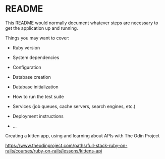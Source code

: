 # README

This README would normally document whatever steps are necessary to get the
application up and running.

Things you may want to cover:

* Ruby version

* System dependencies

* Configuration

* Database creation

* Database initialization

* How to run the test suite

* Services (job queues, cache servers, search engines, etc.)

* Deployment instructions

* ...

Creating a kitten app, using and learning about APIs with The Odin Project

https://www.theodinproject.com/paths/full-stack-ruby-on-rails/courses/ruby-on-rails/lessons/kittens-api